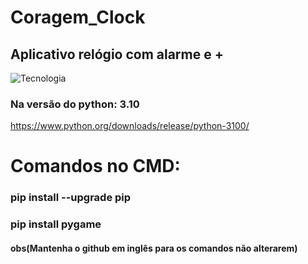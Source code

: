 # Coragem_Clock

## Aplicativo relógio com alarme e + 
![Tecnologia](https://img.shields.io/badge/Python-14354C?style=for-the-badge&logo=python&logoColor=white)

### Na versão do python: 3.10

https://www.python.org/downloads/release/python-3100/

# Comandos no CMD:

### pip install --upgrade pip
### pip install pygame

#### obs(Mantenha o github em inglês para os comandos não alterarem)
